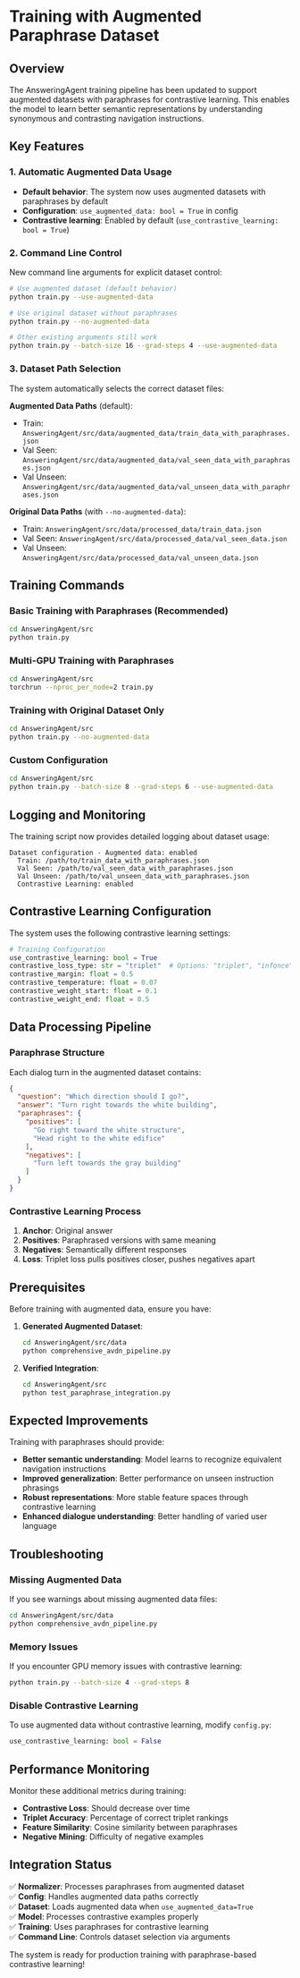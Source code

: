 # Training with Augmented Paraphrase Dataset

## Overview

The AnsweringAgent training pipeline has been updated to support augmented datasets with paraphrases for contrastive learning. This enables the model to learn better semantic representations by understanding synonymous and contrasting navigation instructions.

## Key Features

### 1. **Automatic Augmented Data Usage**
- **Default behavior**: The system now uses augmented datasets with paraphrases by default
- **Configuration**: `use_augmented_data: bool = True` in config
- **Contrastive learning**: Enabled by default (`use_contrastive_learning: bool = True`)

### 2. **Command Line Control**
New command line arguments for explicit dataset control:

```bash
# Use augmented dataset (default behavior)
python train.py --use-augmented-data

# Use original dataset without paraphrases  
python train.py --no-augmented-data

# Other existing arguments still work
python train.py --batch-size 16 --grad-steps 4 --use-augmented-data
```

### 3. **Dataset Path Selection**
The system automatically selects the correct dataset files:

**Augmented Data Paths** (default):
- Train: `AnsweringAgent/src/data/augmented_data/train_data_with_paraphrases.json`
- Val Seen: `AnsweringAgent/src/data/augmented_data/val_seen_data_with_paraphrases.json`
- Val Unseen: `AnsweringAgent/src/data/augmented_data/val_unseen_data_with_paraphrases.json`

**Original Data Paths** (with `--no-augmented-data`):
- Train: `AnsweringAgent/src/data/processed_data/train_data.json`
- Val Seen: `AnsweringAgent/src/data/processed_data/val_seen_data.json`  
- Val Unseen: `AnsweringAgent/src/data/processed_data/val_unseen_data.json`

## Training Commands

### Basic Training with Paraphrases (Recommended)
```bash
cd AnsweringAgent/src
python train.py
```

### Multi-GPU Training with Paraphrases
```bash
cd AnsweringAgent/src
torchrun --nproc_per_node=2 train.py
```

### Training with Original Dataset Only
```bash
cd AnsweringAgent/src
python train.py --no-augmented-data
```

### Custom Configuration
```bash
cd AnsweringAgent/src
python train.py --batch-size 8 --grad-steps 6 --use-augmented-data
```

## Logging and Monitoring

The training script now provides detailed logging about dataset usage:

```
Dataset configuration - Augmented data: enabled
  Train: /path/to/train_data_with_paraphrases.json
  Val Seen: /path/to/val_seen_data_with_paraphrases.json
  Val Unseen: /path/to/val_unseen_data_with_paraphrases.json
  Contrastive Learning: enabled
```

## Contrastive Learning Configuration

The system uses the following contrastive learning settings:

```python
# Training Configuration
use_contrastive_learning: bool = True
contrastive_loss_type: str = "triplet"  # Options: "triplet", "infonce", "supcon"
contrastive_margin: float = 0.5
contrastive_temperature: float = 0.07
contrastive_weight_start: float = 0.1
contrastive_weight_end: float = 0.5
```

## Data Processing Pipeline

### Paraphrase Structure
Each dialog turn in the augmented dataset contains:
```json
{
  "question": "Which direction should I go?",
  "answer": "Turn right towards the white building",
  "paraphrases": {
    "positives": [
      "Go right toward the white structure",
      "Head right to the white edifice"
    ],
    "negatives": [
      "Turn left towards the gray building"
    ]
  }
}
```

### Contrastive Learning Process
1. **Anchor**: Original answer
2. **Positives**: Paraphrased versions with same meaning
3. **Negatives**: Semantically different responses
4. **Loss**: Triplet loss pulls positives closer, pushes negatives apart

## Prerequisites

Before training with augmented data, ensure you have:

1. **Generated Augmented Dataset**:
   ```bash
   cd AnsweringAgent/src/data
   python comprehensive_avdn_pipeline.py
   ```

2. **Verified Integration**:
   ```bash
   cd AnsweringAgent/src
   python test_paraphrase_integration.py
   ```

## Expected Improvements

Training with paraphrases should provide:

- **Better semantic understanding**: Model learns to recognize equivalent navigation instructions
- **Improved generalization**: Better performance on unseen instruction phrasings
- **Robust representations**: More stable feature spaces through contrastive learning
- **Enhanced dialogue understanding**: Better handling of varied user language

## Troubleshooting

### Missing Augmented Data
If you see warnings about missing augmented data files:
```bash
cd AnsweringAgent/src/data
python comprehensive_avdn_pipeline.py
```

### Memory Issues
If you encounter GPU memory issues with contrastive learning:
```bash
python train.py --batch-size 4 --grad-steps 8
```

### Disable Contrastive Learning
To use augmented data without contrastive learning, modify `config.py`:
```python
use_contrastive_learning: bool = False
```

## Performance Monitoring

Monitor these additional metrics during training:
- **Contrastive Loss**: Should decrease over time
- **Triplet Accuracy**: Percentage of correct triplet rankings
- **Feature Similarity**: Cosine similarity between paraphrases
- **Negative Mining**: Difficulty of negative examples

## Integration Status

✅ **Normalizer**: Processes paraphrases from augmented dataset  
✅ **Config**: Handles augmented data paths correctly  
✅ **Dataset**: Loads augmented data when `use_augmented_data=True`  
✅ **Model**: Processes contrastive examples properly  
✅ **Training**: Uses paraphrases for contrastive learning  
✅ **Command Line**: Controls dataset selection via arguments  

The system is ready for production training with paraphrase-based contrastive learning! 